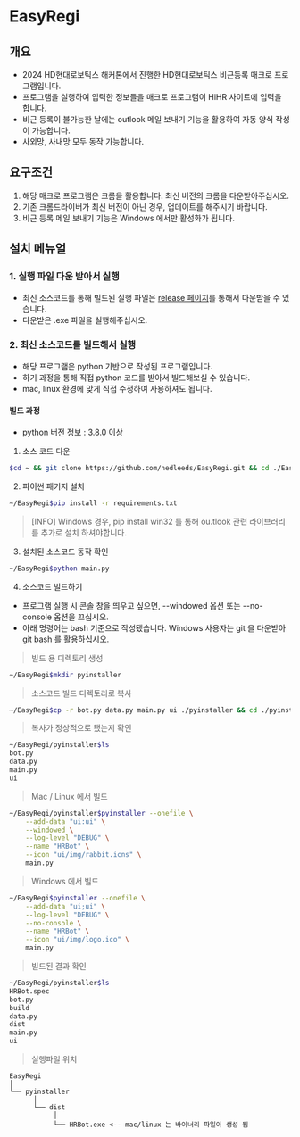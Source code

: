# EasyRegi

## 개요

- 2024 HD현대로보틱스 해커톤에서 진행한 HD현대로보틱스 비근등록 매크로 프로그램입니다.
- 프로그램을 실행하여 입력한 정보들을 매크로 프로그램이 HiHR 사이트에 입력을 합니다.
- 비근 등록이 불가능한 날에는 outlook 메일 보내기 기능을 활용하여 자동 양식 작성이 가능합니다.
- 사외망, 사내망 모두 동작 가능합니다.

## 요구조건

1. 해당 매크로 프로그램은 크롬을 활용합니다. 최신 버전의 크롬을 다운받아주십시오.
2. 기존 크롬드라이버가 최신 버전이 아닌 경우, 업데이트를 해주시기 바랍니다.
3. 비근 등록 메일 보내기 기능은 Windows 에서만 활성화가 됩니다.

## 설치 메뉴얼

### 1. 실행 파일 다운 받아서 실행

- 최신 소스코드를 통해 빌드된 실행 파일은 [release 페이지]()를 통해서 다운받을 수 있습니다.
- 다운받은 .exe 파일을 실행해주십시오.

### 2. 최신 소스코드를 빌드해서 실행

- 해당 프로그램은 python 기반으로 작성된 프로그램입니다.
- 하기 과정을 통해 직접 python 코드를 받아서 빌드해보실 수 있습니다.
- mac, linux 환경에 맞게 직접 수정하여 사용하셔도 됩니다.

#### 빌드 과정

- python 버전 정보 : 3.8.0 이상

1. 소스 코드 다운

```bash
$cd ~ && git clone https://github.com/nedleeds/EasyRegi.git && cd ./EasyRegi
```

2. 파이썬 패키지 설치

```bash
~/EasyRegi$pip install -r requirements.txt
```

> [INFO] Windows 경우, pip install win32 를 통해 ou.tlook 관련 라이브러리를 추가로 설치 하셔야합니다.

3. 설치된 소스코드 동작 확인

```bash
~/EasyRegi$python main.py
```

4. 소스코드 빌드하기

- 프로그램 실행 시 콘솔 창을 띄우고 싶으면, --windowed 옵션 또는 --no-console 옵션을 끄십시오.
- 아래 명령어는 bash 기준으로 작성됐습니다. Windows 사용자는 git 을 다운받아 git bash 를 활용하십시오.

> 빌드 용 디렉토리 생성

```bash
~/EasyRegi$mkdir pyinstaller
```

> 소스코드 빌드 디렉토리로 복사

```bash
~/EasyRegi$cp -r bot.py data.py main.py ui ./pyinstaller && cd ./pyinstaller

```

> 복사가 정상적으로 됐는지 확인

```bash
~/EasyRegi/pyinstaller$ls
bot.py
data.py
main.py
ui
```

> Mac / Linux 에서 빌드

```bash
~/EasyRegi/pyinstaller$pyinstaller --onefile \
    --add-data "ui:ui" \
    --windowed \
    --log-level "DEBUG" \
    --name "HRBot" \
    --icon "ui/img/rabbit.icns" \
    main.py
```

> Windows 에서 빌드

```bash
~/EasyRegi$pyinstaller --onefile \
    --add-data "ui;ui" \
    --log-level "DEBUG" \
    --no-console \
    --name "HRBot" \
    --icon "ui/img/logo.ico" \
    main.py
```

> 빌드된 결과 확인

```bash
~/EasyRegi/pyinstaller$ls
HRBot.spec
bot.py
build
data.py
dist
main.py
ui
```

> 실행파일 위치

```
EasyRegi
│
└── pyinstaller
      │
      └── dist
           │
           └── HRBot.exe <-- mac/linux 는 바이너리 파일이 생성 됨
```
